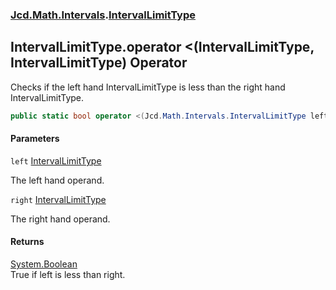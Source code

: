 ### [Jcd.Math.Intervals](Jcd.Math.Intervals.md 'Jcd.Math.Intervals').[IntervalLimitType](Jcd.Math.Intervals.IntervalLimitType.md 'Jcd.Math.Intervals.IntervalLimitType')

## IntervalLimitType.operator <(IntervalLimitType, IntervalLimitType) Operator

Checks if the left hand IntervalLimitType is less than the right hand IntervalLimitType.

```csharp
public static bool operator <(Jcd.Math.Intervals.IntervalLimitType left, Jcd.Math.Intervals.IntervalLimitType right);
```
#### Parameters

<a name='Jcd.Math.Intervals.IntervalLimitType.op_LessThan(Jcd.Math.Intervals.IntervalLimitType,Jcd.Math.Intervals.IntervalLimitType).left'></a>

`left` [IntervalLimitType](Jcd.Math.Intervals.IntervalLimitType.md 'Jcd.Math.Intervals.IntervalLimitType')

The left hand operand.

<a name='Jcd.Math.Intervals.IntervalLimitType.op_LessThan(Jcd.Math.Intervals.IntervalLimitType,Jcd.Math.Intervals.IntervalLimitType).right'></a>

`right` [IntervalLimitType](Jcd.Math.Intervals.IntervalLimitType.md 'Jcd.Math.Intervals.IntervalLimitType')

The right hand operand.

#### Returns
[System.Boolean](https://docs.microsoft.com/en-us/dotnet/api/System.Boolean 'System.Boolean')  
True if left is less than right.